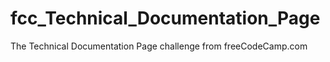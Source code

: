 # fcc_Technical_Documentation_Page
The Technical Documentation Page challenge from freeCodeCamp.com

